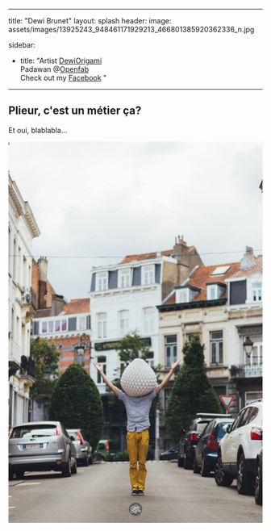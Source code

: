 
---
title: "Dewi Brunet"
layout: splash
header:
  image: assets/images/13925243_948461171929213_466801385920362336_n.jpg

sidebar:
- title: "Artist [DewiOrigami](http://www.dewiorigami.com)<br />
Padawan @[Openfab](http://openfab.be)<br />
Check out my [Facebook](https://www.facebook.com/dewiorigami/)
"
---

## Plieur, c'est un métier ça?

Et oui, blablabla...

![image](https://github.com/DewiBrunet/DewiOrigami/blob/master/assets/images/Dewi%20Brunet2.jpg)

